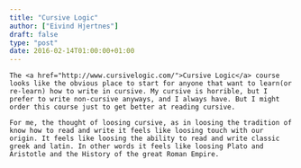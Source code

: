```yaml
---
title: "Cursive Logic"
author: ["Eivind Hjertnes"]
draft: false
type: "post"
date: 2016-02-14T01:00:00+01:00
---
```


<div class="HTML">
  <div></div>

<p>

</div>

```text
The <a href="http://www.cursivelogic.com/">Cursive Logic</a> course looks like the obvious place to start for anyone that want to learn(or re-learn) how to write in cursive. My cursive is horrible, but I prefer to write non-cursive anyways, and I always have. But I might order this course just to get better at reading cursive.
```

<div class="HTML">
  <div></div>

</p>

</div>

<div class="HTML">
  <div></div>

<p>

</div>

```text
For me, the thought of loosing cursive, as in loosing the tradition of know how to read and write it feels like loosing touch with our origin. It feels like loosing the ability to read and write classic greek and latin. In other words it feels like loosing Plato and Aristotle and the History of the great Roman Empire.
```

<div class="HTML">
  <div></div>

</p>

</div>
